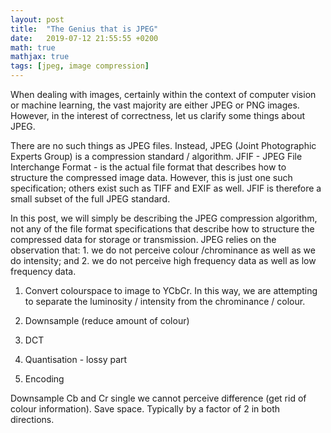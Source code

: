 ```yaml
---
layout: post
title:  "The Genius that is JPEG"
date:   2019-07-12 21:55:55 +0200
math: true
mathjax: true
tags: [jpeg, image compression]
---
```


When dealing with images, certainly within the context of computer vision or machine learning, the vast majority are either JPEG or PNG images. However, in the interest of correctness, let us clarify some things about JPEG.

There are no such things as JPEG files. Instead, JPEG (Joint Photographic Experts Group) is a compression standard / algorithm. JFIF - JPEG File Interchange Format - is the actual file format that describes how to structure the compressed image data. However, this is just one such specification; others exist such as TIFF and EXIF as well. JFIF is therefore a small subset of the full JPEG standard.

In this post, we will simply be describing the JPEG compression algorithm, not any of the file format specifications that describe how to structure the compressed data for storage or transmission. JPEG relies on the observation that: 1. we do not perceive colour /chrominance as well as we do intensity; and 2. we do not perceive high frequency data as well as low frequency data.

1. Convert colourspace to image to YCbCr. In this way, we are attempting to separate the luminosity / intensity from the chrominance / colour.

2. Downsample (reduce amount of colour)

3. DCT

4. Quantisation - lossy part

5. Encoding


Downsample Cb and Cr single we cannot perceive difference (get rid of colour information). Save space. Typically by a factor of 2 in both directions.

